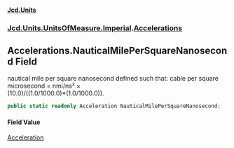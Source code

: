 #### [Jcd.Units](index.md 'index')
### [Jcd.Units.UnitsOfMeasure.Imperial](Jcd.Units.UnitsOfMeasure.Imperial.md 'Jcd.Units.UnitsOfMeasure.Imperial').[Accelerations](Accelerations.md 'Jcd.Units.UnitsOfMeasure.Imperial.Accelerations')

## Accelerations.NauticalMilePerSquareNanosecond Field

nautical mile per square nanosecond defined such that: cable per square microsecond = nmi/ns² ×  
(10.0)/((1.0/1000.0)*(1.0/1000.0)).

```csharp
public static readonly Acceleration NauticalMilePerSquareNanosecond;
```

#### Field Value
[Acceleration](Acceleration.md 'Jcd.Units.UnitTypes.Acceleration')